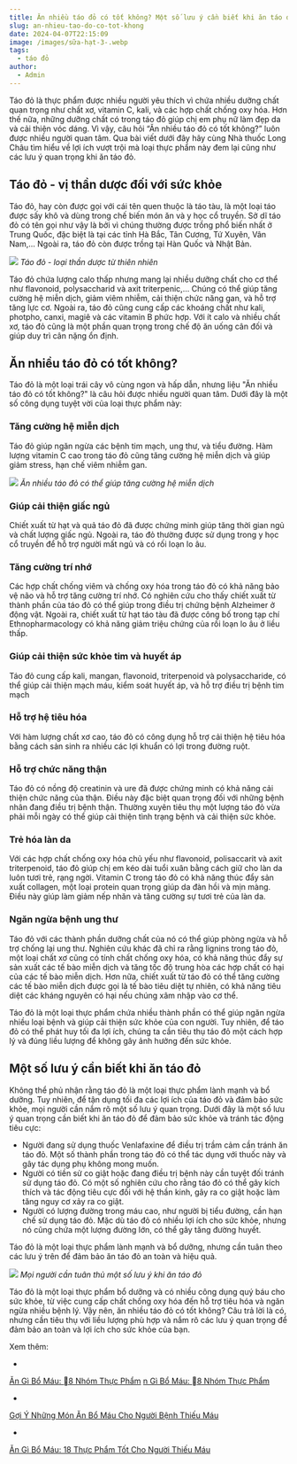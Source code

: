 ```yaml
---
title: Ăn nhiều táo đỏ có tốt không? Một số lưu ý cần biết khi ăn táo đỏ
slug: an-nhieu-tao-do-co-tot-khong
date: 2024-04-07T22:15:09
image: /images/sữa-hạt-3-.webp
tags:
  - táo đỏ
author:
  - Admin
---
```

Táo đỏ là thực phẩm được nhiều người yêu thích vì chứa nhiều dưỡng chất quan trọng như chất xơ, vitamin C, kali, và các hợp chất chống oxy hóa. Hơn thế nữa, những dưỡng chất có trong táo đỏ giúp chị em phụ nữ làm đẹp da và cải thiện vóc dáng. Vì vậy, câu hỏi “Ăn nhiều táo đỏ có tốt không?” luôn được nhiều người quan tâm. Qua bài viết dưới đây hãy cùng Nhà thuốc Long Châu tìm hiểu về lợi ích vượt trội mà loại thực phẩm này đem lại cũng như các lưu ý quan trọng khi ăn táo đỏ.

## Táo đỏ - vị thần dược đối với sức khỏe

Táo đỏ, hay còn được gọi với cái tên quen thuộc là táo tàu, là một loại táo được sấy khô và dùng trong chế biến món ăn và y học cổ truyền. Sở dĩ táo đỏ có tên gọi như vậy là bởi vì chúng thường được trồng phổ biến nhất ở Trung Quốc, đặc biệt là tại các tỉnh Hà Bắc, Tân Cương, Tứ Xuyên, Vân Nam,... Ngoài ra, táo đỏ còn được trồng tại Hàn Quốc và Nhật Bản.

![](https://cdn.nhathuoclongchau.com.vn/unsafe/https://cms-prod.s3-sgn09.fptcloud.com/an_nhieu_tao_do_co_tot_khong_1_52b01607a7.jpg)
_Táo đỏ - loại thần dược từ thiên nhiên_

Táo đỏ chứa lượng calo thấp nhưng mang lại nhiều dưỡng chất cho cơ thể như flavonoid, polysaccharid và axit triterpenic,... Chúng có thể giúp tăng cường hệ miễn dịch, giảm viêm nhiễm, cải thiện chức năng gan, và hỗ trợ tăng lực cơ. Ngoài ra, táo đỏ cũng cung cấp các khoáng chất như kali, photpho, canxi, magiê và các vitamin B phức hợp. Với ít calo và nhiều chất xơ, táo đỏ cũng là một phần quan trọng trong chế độ ăn uống cân đối và giúp duy trì cân nặng ổn định.

## Ăn nhiều táo đỏ có tốt không?

Táo đỏ là một loại trái cây vô cùng ngon và hấp dẫn, nhưng liệu "Ăn nhiều táo đỏ có tốt không?" là câu hỏi được nhiều người quan tâm. Dưới đây là một số công dụng tuyệt vời của loại thực phẩm này:

### Tăng cường hệ miễn dịch

Táo đỏ giúp ngăn ngừa các bệnh tim mạch, ung thư, và tiểu đường. Hàm lượng vitamin C cao trong táo đỏ cũng tăng cường hệ miễn dịch và giúp giảm stress, hạn chế viêm nhiễm gan.

![](https://cdn.nhathuoclongchau.com.vn/unsafe/https://cms-prod.s3-sgn09.fptcloud.com/an_nhieu_tao_do_co_tot_khong_2_0de15eb2f5.jpg)
_Ăn nhiều táo đỏ có thể giúp tăng cường hệ miễn dịch_

### Giúp cải thiện giấc ngủ

Chiết xuất từ hạt và quả táo đỏ đã được chứng minh giúp tăng thời gian ngủ và chất lượng giấc ngủ. Ngoài ra, táo đỏ thường được sử dụng trong y học cổ truyền để hỗ trợ người mất ngủ và có rối loạn lo âu.

### Tăng cường trí nhớ

Các hợp chất chống viêm và chống oxy hóa trong táo đỏ có khả năng bảo vệ não và hỗ trợ tăng cường trí nhớ. Có nghiên cứu cho thấy chiết xuất từ thành phần của táo đỏ có thể giúp trong điều trị chứng bệnh Alzheimer ở động vật. Ngoài ra, chiết xuất từ hạt táo tàu đã được công bố trong tạp chí Ethnopharmacology có khả năng giảm triệu chứng của rối loạn lo âu ở liều thấp.

### Giúp cải thiện sức khỏe tim và huyết áp

Táo đỏ cung cấp kali, mangan, flavonoid, triterpenoid và polysaccharide, có thể giúp cải thiện mạch máu, kiểm soát huyết áp, và hỗ trợ điều trị bệnh tim mạch

### Hỗ trợ hệ tiêu hóa

Với hàm lượng chất xơ cao, táo đỏ có công dụng hỗ trợ cải thiện hệ tiêu hóa bằng cách sản sinh ra nhiều các lợi khuẩn có lợi trong đường ruột.

### Hỗ trợ chức năng thận

Táo đỏ có nồng độ creatinin và ure đã được chứng minh có khả năng cải thiện chức năng của thận. Điều này đặc biệt quan trọng đối với những bệnh nhân đang điều trị bệnh thận. Thường xuyên tiêu thụ một lượng táo đỏ vừa phải mỗi ngày có thể giúp cải thiện tình trạng bệnh và cải thiện sức khỏe.

### Trẻ hóa làn da

Với các hợp chất chống oxy hóa chủ yếu như flavonoid, polisaccarit và axit triterpenoid, táo đỏ giúp chị em kéo dài tuổi xuân bằng cách giữ cho làn da luôn tươi trẻ, rạng ngời. Vitamin C trong táo đỏ có khả năng thúc đẩy sản xuất collagen, một loại protein quan trọng giúp da đàn hồi và mịn màng. Điều này giúp làm giảm nếp nhăn và tăng cường sự tươi trẻ của làn da.

### Ngăn ngừa bệnh ung thư

Táo đỏ với các thành phần dưỡng chất của nó có thể giúp phòng ngừa và hỗ trợ chống lại ung thư. Nghiên cứu khác đã chỉ ra rằng lignins trong táo đỏ, một loại chất xơ cũng có tính chất chống oxy hóa, có khả năng thúc đẩy sự sản xuất các tế bào miễn dịch và tăng tốc độ trung hòa các hợp chất có hại của các tế bào miễn dịch. Hơn nữa, chiết xuất từ táo đỏ có thể tăng cường các tế bào miễn dịch được gọi là tế bào tiêu diệt tự nhiên, có khả năng tiêu diệt các kháng nguyên có hại nếu chúng xâm nhập vào cơ thể.

Táo đỏ là một loại thực phẩm chứa nhiều thành phần có thể giúp ngăn ngừa nhiều loại bệnh và giúp cải thiện sức khỏe của con người. Tuy nhiên, để táo đỏ có thể phát huy tối đa lợi ích, chúng ta cần tiêu thụ táo đỏ một cách hợp lý và đúng liều lượng để không gây ảnh hưởng đến sức khỏe.

## Một số lưu ý cần biết khi ăn táo đỏ

Không thể phủ nhận rằng táo đỏ là một loại thực phẩm lành mạnh và bổ dưỡng. Tuy nhiên, để tận dụng tối đa các lợi ích của táo đỏ và đảm bảo sức khỏe, mọi người cần nắm rõ một số lưu ý quan trọng. Dưới đây là một số lưu ý quan trọng cần biết khi ăn táo đỏ để đảm bảo sức khỏe và tránh tác động tiêu cực:

- Người đang sử dụng thuốc Venlafaxine để điều trị trầm cảm cần tránh ăn táo đỏ. Một số thành phần trong táo đỏ có thể tác dụng với thuốc này và gây tác dụng phụ không mong muốn.
- Người có tiền sử co giật hoặc đang điều trị bệnh này cần tuyệt đối tránh sử dụng táo đỏ. Có một số nghiên cứu cho rằng táo đỏ có thể gây kích thích và tác động tiêu cực đối với hệ thần kinh, gây ra co giật hoặc làm tăng nguy cơ xảy ra co giật.
- Người có lượng đường trong máu cao, như người bị tiểu đường, cần hạn chế sử dụng táo đỏ. Mặc dù táo đỏ có nhiều lợi ích cho sức khỏe, nhưng nó cũng chứa một lượng đường lớn, có thể gây tăng đường huyết.

Táo đỏ là một loại thực phẩm lành mạnh và bổ dưỡng, nhưng cần tuân theo các lưu ý trên để đảm bảo ăn táo đỏ an toàn và hiệu quả.

![](https://cdn.nhathuoclongchau.com.vn/unsafe/800x0/https://cms-prod.s3-sgn09.fptcloud.com/an_nhieu_tao_do_co_tot_khong_3_2b5ddb4ce8.jpg)
_Mọi người cần tuân thủ một số lưu ý khi ăn táo đỏ_

Táo đỏ là một loại thực phẩm bổ dưỡng và có nhiều công dụng quý báu cho sức khỏe, từ việc cung cấp chất chống oxy hóa đến hỗ trợ tiêu hóa và ngăn ngừa nhiều bệnh lý. Vậy nên, ăn nhiều táo đỏ có tốt không? Câu trả lời là có, nhưng cần tiêu thụ với liều lượng phù hợp và nắm rõ các lưu ý quan trọng để đảm bảo an toàn và lợi ích cho sức khỏe của bạn.

Xem thêm:

- 
[Ăn Gì Bổ Máu: 8 Nhóm Thực Phẩm](https://mattaodobomau.com/blog/19-thuc-pham-tot-cho-nguoi-thieu-mau/)
[n Gì Bổ Máu: 8 Nhóm Thực Phẩm](https://mattaodobomau.com/blog/19-thuc-pham-tot-cho-nguoi-thieu-mau/)

- 
[Gợi Ý Những Món Ăn Bổ Máu Cho Người Bệnh Thiếu Máu](https://mattaodobomau.com/blog/nhung-mon-an-bo-mau-cho-nguoi-benh-thieu-mau/)

- 
[Ăn Gì Bổ Máu: 18 Thực Phẩm Tốt Cho Người Thiếu Máu](https://mattaodobomau.com/blog/18-thuc-pham-tot-cho-nguoi-thieu-mau/)





